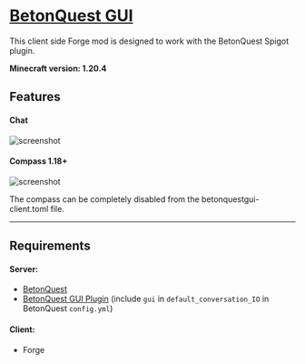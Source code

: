 # [BetonQuest GUI](https://www.curseforge.com/minecraft/mc-mods/betonquest-gui)

This client side Forge mod is designed to work with the BetonQuest Spigot plugin.

**Minecraft version: 1.20.4**

## Features
#### Chat
![screenshot](../master/images/demo.png?raw=true)

#### Compass 1.18+
![screenshot](../master/images/compassdemo.png?raw=true)

The compass can be completely disabled from the betonquestgui-client.toml file.

---

## Requirements
#### Server:
* [BetonQuest](https://www.spigotmc.org/resources/betonquest.2117/)
* [BetonQuest GUI Plugin](https://github.com/giovanni-bozzano/betonquest-gui-plugin/releases) (include ```gui``` in ```default_conversation_IO``` in BetonQuest ```config.yml```)
#### Client:
* Forge

